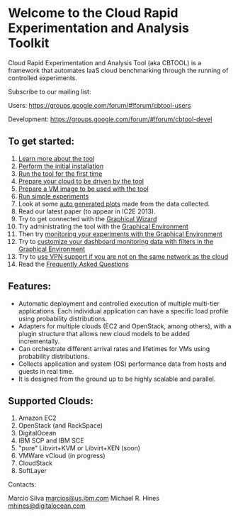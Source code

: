 # Welcome to the Cloud Rapid Experimentation and Analysis Toolkit

Cloud Rapid Experimentation and Analysis Tool (aka CBTOOL) is a framework that automates IaaS cloud benchmarking through the running of controlled experiments.

Subscribe to our mailing list:

Users: https://groups.google.com/forum/#!forum/cbtool-users

Development: https://groups.google.com/forum/#!forum/cbtool-devel

## To get started:

1. [Learn more about the tool](https://github.com/ibmcb/cbtool/wiki/DOC:-Table-of-Contents)
2. [Perform the initial installation](https://github.com/ibmcb/cbtool/wiki/HOWTO:-Initial-Installation)
3. [Run the tool for the first time](https://github.com/ibmcb/cbtool/wiki/HOWTO:-Running-the-tool-for-the-first-time)
4. [Prepare your cloud to be driven by the tool](https://github.com/ibmcb/cbtool/wiki/HOWTO:-Preparing-your-cloud-to-be-driven-by-CBTOOL)
5. [Prepare a VM image to be used with the tool](https://github.com/ibmcb/cbtool/wiki/HOWTO:-Preparing-a-VM-to-be-used-with-CBTOOL-on-a-real-cloud)
6. [Run simple experiments](https://github.com/ibmcb/cbtool/wiki/HOWTO:-Run-simple-experiments)
7. Look at some [auto generated plots](https://github.com/ibmcb/cbtool/wiki/HOWTO:-Save-Monitoring-Data-on-the-Command-Line) made from the data collected.
8. Read our latest paper (to appear in IC2E 2013).
9. Try to get connected with the [Graphical Wizard](https://github.com/ibmcb/cbtool/wiki/HOWTO:-Using-the-Wizard-for-first-time-connection)
10. Try administrating the tool with the [Graphical Environment](https://github.com/ibmcb/cbtool/wiki/HOWTO:-Using-the-Graphical-Environment)
11. Then try [monitoring your experiments with the Graphical Environment](https://github.com/ibmcb/cbtool/wiki/HOWTO:-Monitoring-with-the-Graphical-Environment)
12. Try to [customize your dashboard monitoring data with filters in the Graphical Environment](https://github.com/ibmcb/cbtool/wiki/HOWTO:-Customize-Dashboard-Monitoring-in-the-Graphical-Environment)
13. Try to [use VPN support if you are not on the same network as the cloud](https://github.com/ibmcb/cbtool/wiki/HOWTO:-Use-VPN-support-with-your-benchmarks)
14. Read the [Frequently Asked Questions](https://github.com/ibmcb/cbtool/wiki/FAQ)

## Features:
- Automatic deployment and controlled execution of multiple multi-tier applications.
Each individual application can have a specific load profile using probability distributions.
- Adapters for multiple clouds (EC2 and OpenStack, among others), with a plugin structure that allows new cloud models to be added incrementally.
- Can orchestrate different arrival rates and lifetimes for VMs using probability distributions.
- Collects application and system (OS) performance data from hosts and guests in real time.
- It is designed from the ground up to be highly scalable and parallel.

## Supported Clouds:

1. Amazon EC2
2. OpenStack (and RackSpace)
3. DigitalOcean
4. IBM SCP and IBM SCE
5. "pure" Libvirt+KVM or Libvirt+XEN (soon)
6. VMWare vCloud (in progress)
7. CloudStack
8. SoftLayer

Contacts:

Marcio Silva marcios@us.ibm.com
Michael R. Hines mhines@digitalocean.com 

